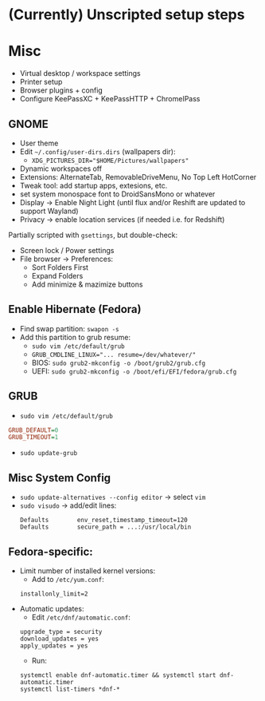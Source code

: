 # (Currently) Unscripted setup steps

# Misc

* Virtual desktop / workspace settings
* Printer setup
* Browser plugins + config
* Configure KeePassXC + KeePassHTTP + ChromeIPass


## GNOME

* User theme
* Edit `~/.config/user-dirs.dirs` (wallpapers dir):
    * `XDG_PICTURES_DIR="$HOME/Pictures/wallpapers"`
* Dynamic workspaces off
* Extensions: AlternateTab, RemovableDriveMenu, No Top Left HotCorner
* Tweak tool: add startup apps, extesions, etc.
* set system monospace font to DroidSansMono or whatever
* Display -> Enable Night Light (until flux and/or Reshift are updated to support Wayland)
* Privacy -> enable location services (if needed i.e. for Redshift)

Partially scripted with `gsettings`, but double-check:

* Screen lock / Power settings
* File browser -> Preferences:
    * Sort Folders First
    * Expand Folders
    * Add minimize & mazimize buttons


## Enable Hibernate (Fedora)

* Find swap partition: `swapon -s`
* Add this partition to grub resume:
  * `sudo vim /etc/default/grub`
  * `GRUB_CMDLINE_LINUX="... resume=/dev/whatever/"`
  * BIOS: `sudo grub2-mkconfig -o /boot/grub2/grub.cfg`
  * UEFI: `sudo grub2-mkconfig -o /boot/efi/EFI/fedora/grub.cfg`

## GRUB

* `sudo vim /etc/default/grub`
```ini
GRUB_DEFAULT=0
GRUB_TIMEOUT=1
```
* `sudo update-grub`

## Misc System Config

* `sudo update-alternatives --config editor` -> select `vim`
* `sudo visudo` -> add/edit lines:
  ```
  Defaults        env_reset,timestamp_timeout=120
  Defaults        secure_path = ...:/usr/local/bin
  ```
## Fedora-specific:

* Limit number of installed kernel versions:
    * Add to `/etc/yum.conf`:
    ```
    installonly_limit=2
    ```
* Automatic updates:
    * Edit `/etc/dnf/automatic.conf`:
    ```
    upgrade_type = security
    download_updates = yes
    apply_updates = yes
    ```
    * Run:
    ```
    systemctl enable dnf-automatic.timer && systemctl start dnf-automatic.timer
    systemctl list-timers *dnf-*
    ```
